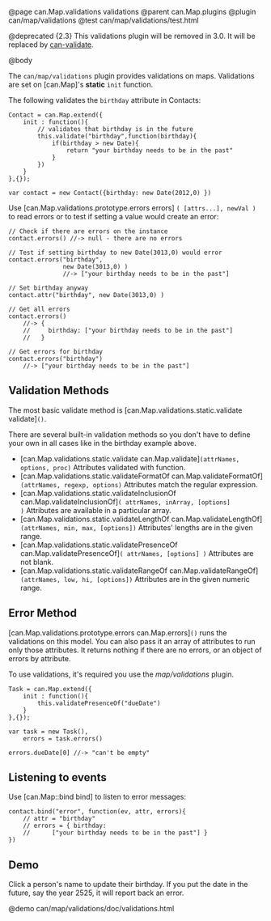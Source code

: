 @page can.Map.validations validations
@parent can.Map.plugins
@plugin can/map/validations
@test can/map/validations/test.html

@deprecated {2.3} This validations plugin
will be removed in 3.0.  It will be replaced by 
[can-validate](https://github.com/canjs/can-validate).

@body


The `can/map/validations` plugin provides validations on maps. Validations
are set on [can.Map]'s __static__ `init` function.

The following validates the `birthday` attribute in Contacts:


    Contact = can.Map.extend({
    	init : function(){
    		// validates that birthday is in the future
    		this.validate("birthday",function(birthday){
    			if(birthday > new Date){
    				return "your birthday needs to be in the past"
    			}
    		})
    	}
    },{});
    
    var contact = new Contact({birthday: new Date(2012,0) })


Use [can.Map.validations.prototype.errors errors] `( [attrs...], newVal )` to read errors
or to test if setting a value would create an error:

    // Check if there are errors on the instance
    contact.errors() //-> null - there are no errors
    
    // Test if setting birthday to new Date(3013,0) would error
    contact.errors("birthday", 
                   new Date(3013,0) ) 
                   //-> ["your birthday needs to be in the past"] 
    
    // Set birthday anyway
    contact.attr("birthday", new Date(3013,0) )
    
    // Get all errors
    contact.errors() 
        //-> {
        //     birthday: ["your birthday needs to be in the past"]
        //   }
        
    // Get errors for birthday
    contact.errors("birthday") 
        //-> ["your birthday needs to be in the past"]

## Validation Methods


The most basic validate method is [can.Map.validations.static.validate validate]<code>()</code>.  

There are several built-in validation methods so you don't have to define your own in all cases like in the birthday example above.

- [can.Map.validations.static.validate can.Map.validate]<code>(attrNames, options, proc)</code> Attributes validated with function.
- [can.Map.validations.static.validateFormatOf can.Map.validateFormatOf]<code>(attrNames, regexp, options)</code> Attributes match the regular expression.	
- [can.Map.validations.static.validateInclusionOf can.Map.validateInclusionOf]<code>( attrNames, inArray, [options] )</code> Attributes are available in a particular array.	
- [can.Map.validations.static.validateLengthOf can.Map.validateLengthOf]<code>(attrNames, min, max, [options])</code> Attributes' lengths are in the given range.	
- [can.Map.validations.static.validatePresenceOf can.Map.validatePresenceOf]<code>( attrNames, [options] )</code> Attributes are not blank.	
- [can.Map.validations.static.validateRangeOf can.Map.validateRangeOf]<code>(attrNames, low, hi, [options])</code> Attributes are in the given numeric range.

## Error Method

[can.Map.validations.prototype.errors can.Map.errors]<code>()</code> runs the validations on this model. You can also pass it an array 
of attributes to run only those attributes. It returns 
nothing if there are no errors, or an object of errors by attribute.

To use validations, it's required you use the _map/validations_ plugin.

	Task = can.Map.extend({
		init : function(){
			this.validatePresenceOf("dueDate")
		}
	},{});

	var task = new Task(),
    	errors = task.errors()

	errors.dueDate[0] //-> "can't be empty"

## Listening to events

Use [can.Map::bind bind] to listen to error messages:

	contact.bind("error", function(ev, attr, errors){
		// attr = "birthday"
		// errors = { birthday: 
		//		["your birthday needs to be in the past"] }
	})

## Demo

Click a person's name to update their birthday.  If you put the date
in the future, say the year 2525, it will report back an error.

@demo can/map/validations/doc/validations.html
